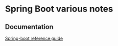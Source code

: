 # Spring Boot various notes

## Documentation

[Spring-boot reference guide](https://docs.spring.io/spring-boot/docs/current/reference/htmlsingle/#data.sql.datasource.embedded)

